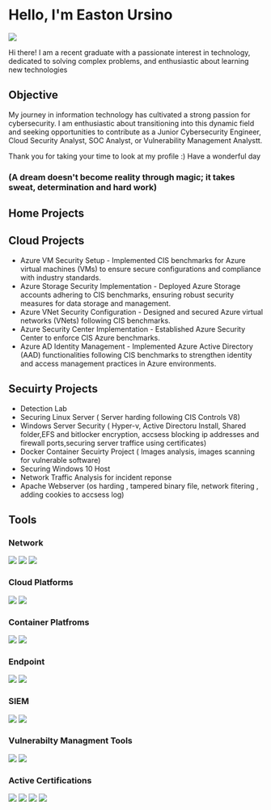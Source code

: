 # Hello, I'm Easton Ursino
<a href="https://linkedin.com/in.easton-u-953731157"><img src="https://img.shields.io/badge/-LinkedIn-0072b1?&style=for-the-badge&logo=linkedin&logoColor=white" /></a>

Hi there! I am a recent graduate with a passionate interest in technology, dedicated to solving complex problems, and enthusiastic about learning new technologies

## Objective

My journey in information technology has cultivated a strong passion for cybersecurity. I am enthusiastic about transitioning into this dynamic field and seeking opportunities to contribute as a Junior Cybersecurity Engineer, Cloud Security Analyst, SOC Analyst, or Vulnerability Management Analystt.

Thank you for taking your time to look at my profile :) Have a wonderful day

### (A dream doesn't become reality through magic; it takes sweat, determination and hard work)

## Home Projects

## Cloud Projects
- Azure VM Security Setup - Implemented CIS benchmarks for Azure virtual machines (VMs) to ensure secure configurations and compliance with industry standards.
- Azure Storage Security Implementation - Deployed Azure Storage accounts adhering to CIS benchmarks, ensuring robust security measures for data storage and management.
- Azure VNet Security Configuration - Designed and secured Azure virtual networks (VNets) following CIS benchmarks.
- Azure Security Center Implementation - Established Azure Security Center to enforce CIS Azure benchmarks.
- Azure AD Identity Management - Implemented Azure Active Directory (AAD) functionalities following CIS benchmarks to        strengthen identity and access management practices in Azure environments.

## Secuirty Projects
- Detection Lab
- Securing Linux Server ( Server harding following CIS Controls V8)
- Windows Server Security ( Hyper-v, Active Directoru Install, Shared folder,EFS and bitlocker encryption, accsess blocking ip addresses and firewall ports,securing      server traffice using certificates)
- Docker Container Secuirty Project ( Images analysis, images scanning for vulnerable software)
- Securing Windows 10 Host
- Network Traffic Analysis for incident reponse
- Apache Webserver (os harding , tampered binary file, network fitering , adding cookies to accsess log)

## Tools

### Network
<div>
    <img src="https://img.shields.io/badge/-Wireshark-1679A7?&style=for-the-badge&logo=Wireshark&logoColor=white" />
    <img src="https://img.shields.io/badge/-Suricata-EF3B2D?&style=for-the-badge&logo=Suricata&logoColor=white" />
    <img src="https://img.shields.io/badge/-Zeek-777BB4?&style=for-the-badge&logo=Zeek&logoColor=white" />
</div>

### Cloud Platforms
<div>
    <img src="https://img.shields.io/badge/-Microsoft_Azure-0078D4?&style=for-the-badge&logo=Microsoft&logoColor=white" />
    <img src="https://img.shields.io/badge/-Amazon_AWS-232F3E?&style=for-the-badge&logo=Amazon%20AWS&logoColor=white" />
</div>

### Container Platfroms
<div> 
<img src="https://img.shields.io/badge/-Docker-2496ED?&style=for-the-badge&logo=Docker&logoColor=white" />
<img src="https://img.shields.io/badge/-Kubernetes-326CE5?&style=for-the-badge&logo=Kubernetes&logoColor=white" />
</div>

### Endpoint
<div>
<img src="https://img.shields.io/badge/-Microsoft_Defender_for_Endpoint-00A4EF?&style=for-the-badge&logo=Microsoft&logoColor=white" />
<img src="https://img.shields.io/badge/-Amazon_GuardDuty-232F3E?&style=for-the-badge&logo=Amazon%20AWS&logoColor=white" />
</div>

### SIEM
<div>
<img src="https://img.shields.io/badge/-Microsoft_Sentinel-0078D4?&style=for-the-badge&logo=Microsoft&logoColor=white" />
 <img src="https://img.shields.io/badge/-Splunk-000000?&style=for-the-badge&logo=Splunk&logoColor=white" />
</div>

### Vulnerabilty Managment Tools
<div>
<img src="https://img.shields.io/badge/-Qualys-EC3237?&style=for-the-badge&logo=Qualys&logoColor=white" />
<img src="https://img.shields.io/badge/-CrowdStrike-3D81F6?&style=for-the-badge&logo=CrowdStrike&logoColor=white" />
</div>    

### Active Certifications
   
<img src="https://img.shields.io/badge/-Security%2B-FF0000?&style=for-the-badge&logo=CompTIA&logoColor=white" />
<img src="https://img.shields.io/badge/-Azure%20SC%3A900-0078D4?&style=for-the-badge&logo=Microsoft%20Azure&logoColor=white" />
<img src="https://img.shields.io/badge/-Azure%20AZ%3A900-0078D4?&style=for-the-badge&logo=Microsoft%20Azure&logoColor=white" />
<img src="https://img.shields.io/badge/-CompTIA_Data%2B-006400?&style=for-the-badge&logo=CompTIA&logoColor=white" />




